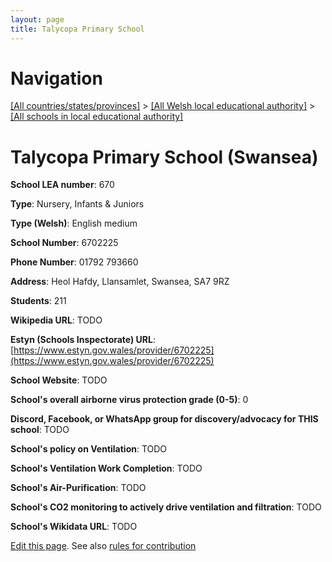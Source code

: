 ```yaml
---
layout: page
title: Talycopa Primary School
---
```

# Navigation

[[All countries/states/provinces]](../../..) > [[All Welsh local educational authority]](../..) > [[All schools in local educational authority]](..)

# Talycopa Primary School (Swansea)

**School LEA number**: 670

**Type**: Nursery, Infants & Juniors

**Type (Welsh)**: English medium

**School Number**: 6702225

**Phone Number**: 01792 793660

**Address**: Heol Hafdy, Llansamlet, Swansea, SA7 9RZ

**Students**: 211

**Wikipedia URL**: TODO

**Estyn (Schools Inspectorate) URL**: [https://www.estyn.gov.wales/provider/6702225](https://www.estyn.gov.wales/provider/6702225)

**School Website**: TODO

**School's overall airborne virus protection grade (0-5)**: 0

**Discord, Facebook, or WhatsApp group for discovery/advocacy for THIS school**: TODO

**School's policy on Ventilation**: TODO

**School's Ventilation Work Completion**: TODO

**School's Air-Purification**: TODO

**School's CO2 monitoring to actively drive ventilation and filtration**: TODO

**School's Wikidata URL**: TODO




[Edit this page](https://github.com/ventilate-schools/Wales/edit/prif/./Swansea/Talycopa_Primary_School.md). See also [rules for contribution](../../../contribution-rules/)